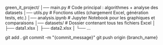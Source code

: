 green_it_project/
│── main.py           # Code principal : algorithmes + analyse des datasets
│── utils.py          # Fonctions utiles (chargement Excel, génération tests, etc.)
│── analysis.ipynb    # Jupyter Notebook pour les graphiques et comparaisons
│── datasets/         # Dossier contenant tous tes fichiers Excel
│    ├── data1.xlsx
│    ├── data2.xlsx
│    └── ...

git add .
git commit -m "{commit_message}"
git push origin {branch_name}